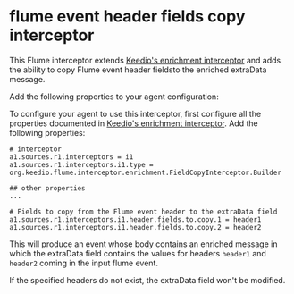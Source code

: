# flume event header fields copy interceptor
This Flume interceptor extends [Keedio's enrichment interceptor](https://github.com/keedio/flume-enrichment-interceptor-skeleton) and adds the ability to copy Flume event header fieldsto the enriched extraData message.

Add the following properties to your agent configuration:

To configure your agent to use this interceptor, first configure all the properties documented in [Keedio's enrichment interceptor](https://github.com/keedio/flume-enrichment-interceptor-skeleton). Add the following properties:


	# interceptor
	a1.sources.r1.interceptors = i1
	a1.sources.r1.interceptors.i1.type = org.keedio.flume.interceptor.enrichment.FieldCopyInterceptor.Builder

	## other properties
	...

	# Fields to copy from the Flume event header to the extraData field
    a1.sources.r1.interceptors.i1.header.fields.to.copy.1 = header1
    a1.sources.r1.interceptors.i1.header.fields.to.copy.2 = header2
    	
This will produce an event whose body contains an enriched message in which the extraData field contains the values for headers `header1` and `header2` coming in the input flume event. 

If the specified headers do not exist, the extraData field won't be modified.